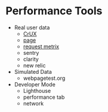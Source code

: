 # Performance Tools
- Real user data
  - [CrUX](https://developer.chrome.com/docs/crux)
  - [page](https://pagespeed.web.dev/)
  - [request metrix](https://requestmetrics.com/)
  -  sentry
  - clarity
  - new relic
- Simulated Data
  - webpagetest.org
- Developer Mode
  - Lighthouse
  - performance tab
  - network